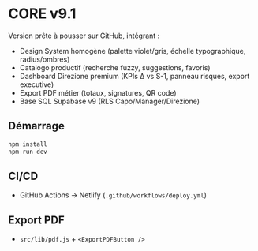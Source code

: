 # CORE v9.1

Version prête à pousser sur GitHub, intégrant :

- Design System homogène (palette violet/gris, échelle typographique, radius/ombres)
- Catalogo productif (recherche fuzzy, suggestions, favoris)
- Dashboard Direzione premium (KPIs Δ vs S-1, panneau risques, export executive)
- Export PDF métier (totaux, signatures, QR code)
- Base SQL Supabase v9 (RLS Capo/Manager/Direzione)

## Démarrage
```bash
npm install
npm run dev
```

## CI/CD
- GitHub Actions → Netlify (`.github/workflows/deploy.yml`)

## Export PDF
- `src/lib/pdf.js` + `<ExportPDFButton />`
